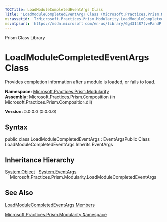 ```yaml
---
TOCTitle: LoadModuleCompletedEventArgs Class
Title: 'LoadModuleCompletedEventArgs Class (Microsoft.Practices.Prism.Modularity)'
ms:assetid: 'T:Microsoft.Practices.Prism.Modularity.LoadModuleCompletedEventArgs'
ms:mtpsurl: 'https://msdn.microsoft.com/en-us/library/Gg431487(v=PandP.50)'
---
```


Prism Class Library

LoadModuleCompletedEventArgs Class
==================================

Provides completion information after a module is loaded, or fails to load.

**Namespace:** [Microsoft.Practices.Prism.Modularity](https://msdn.microsoft.com/n:microsoft.practices.prism.modularity)
**Assembly:** Microsoft.Practices.Prism.Composition (in Microsoft.Practices.Prism.Composition.dll)

**Version:** 5.0.0.0 (5.0.0.0)

## Syntax


<span id="syntaxToggle"></span>public class LoadModuleCompletedEventArgs : EventArgsPublic Class LoadModuleCompletedEventArgs Inherits EventArgs

Inheritance Hierarchy
---------------------

<span id="familyToggle"></span>[System.Object](http://msdn2.microsoft.com/en-us/library/e5kfa45b)
  [System.EventArgs](http://msdn2.microsoft.com/en-us/library/118wxtk3)
    Microsoft.Practices.Prism.Modularity.LoadModuleCompletedEventArgs

See Also
--------


[LoadModuleCompletedEventArgs Members](https://msdn.microsoft.com/allmembers.t:microsoft.practices.prism.modularity.loadmodulecompletedeventargs)

[Microsoft.Practices.Prism.Modularity Namespace](https://msdn.microsoft.com/n:microsoft.practices.prism.modularity)
